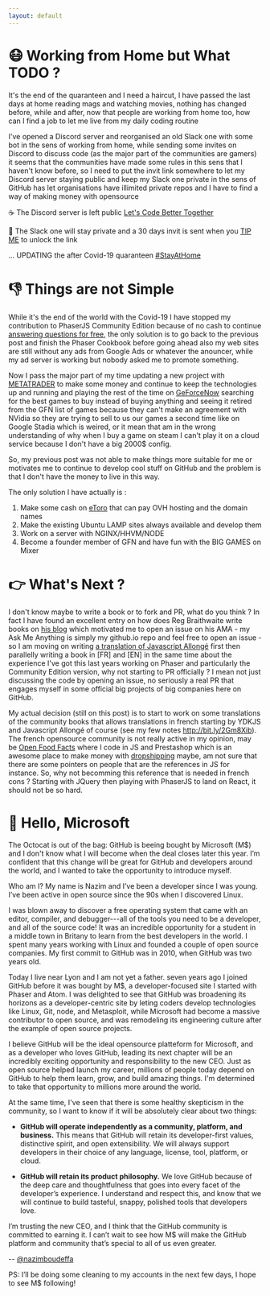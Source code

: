 ```yaml
---
layout: default
---
```


# 😷 Working from Home but What TODO ?

It's the end of the quaranteen and I need a haircut, I have passed the last days at home reading mags and watching movies, nothing has changed before, while and after, now that people are working from home too, how can I find a job to let me live from my daily coding routine

I've opened a Discord server and reorganised an old Slack one with some bot in the sens of working from home, while sending some invites on Discord to discuss code (as the major part of the communities are gamers) it seems that the communities have made some rules in this sens that I haven't know before, so I need to put the invit link somewhere to let my Discord server staying public and keep my Slack one private in the sens of GitHub has let organisations have illimited private repos and I have to find a way of making money with opensource

☕ The Discord server is left public [Let's Code Better Together](https://discord.gg/EpZTKMb) 

🍰 The Slack one will stay private and a 30 days invit is sent when you [TIP ME](https://fr.tipeee.com/nazimboudeffa) to unlock the link

... UPDATING the after Covid-19 quaranteen [#StayAtHome](https://twitter.com/search?q=%23StayAtHome)

# 👎 Things are not Simple

While it's the end of the world with the Covid-19 I have stopped my contribution to PhaserJS Community Edition because of no cash to continue [answering questions for free](https://stackoverflow.com/search?q=user:2107253+[phaser-framework]), the only solution is to go back to the previous post and finish the Phaser Cookbook before going ahead also my web sites are still without any ads from Google Ads or whatever the anouncer, while my ad server is working but nobody asked me to promote something.

Now I pass the major part of my time updating a new project with [METATRADER](https://trello.com/b/YNVaqAtS/metatrader) to make some money and continue to keep the technologies up and running and playing the rest of the time on [GeForceNow](https://trello.com/b/EBT5dqv1/geforcenow) searching for the best games to buy instead of buying anything and seeing it retired from the GFN list of games because they can't make an agreement with NVidia so they are trying to sell to us our games a second time like on Google Stadia which is weired, or it mean that am in the wrong understanding of why when I buy a game on steam I can't play it on a cloud service because I don't have a big 2000$ config. 

So, my previous post was not able to make things more suitable for me or motivates me to continue to develop cool stuff on GitHub and the problem is that I don't have the money to live in this way.

The only solution I have actually is :

1. Make some cash on [eToro](https://www.etoro.com/people/nazimboudeffa) that can pay OVH hosting and the domain names
2. Make the existing Ubuntu LAMP sites always available and develop them
3. Work on a server with NGINX/HHVM/NODE
4. Become a founder member of GFN and have fun with the BIG GAMES on Mixer

# 👉 What's Next ?

I don't know maybe to write a book or to fork and PR, what do you think ? In fact I have found an excellent entry on how does Reg Braithwaite write books on [his blog](http://braythwayt.com/2015/01/29/how-i-write-books-with-github-and-leanpub.html) which motivated me to open an issue on his AMA - my Ask Me Anything is simply my github.io repo and feel free to open an issue - so I am moving on writing [a translation of Javascript Allongé](https://leanpub.com/javascript-rallonge) first then parallelly writing a book in [FR] and [EN] in the same time about the experience I've got this last years working on Phaser and particularly the Community Edition version, why not starting to PR officially ? I mean not just discussing the code by opening an issue, no seriously a real PR that engages myself in some official big projects of big companies here on GitHub.

My actual decision (still on this post) is to start to work on some translations of the community books that allows translations in french starting by YDKJS and Javascript Allongé of course (see my few notes http://bit.ly/2Gm8Xib). The french opensource community is not really active in my opinion, may be [Open Food Facts](https://openfoodfacts.org) where I code in JS and Prestashop which is an awesome place to make money with [dropshipping](https://github.com/nazimboudeffa/prestaliexpress) maybe, am not sure that there are some pointers on people that are the references in JS for instance. So, why not becomming this reference that is needed in french cons ? Starting with JQuery then playing with PhaserJS to land on React, it should not be so hard.


# 👋 Hello, Microsoft

The Octocat is out of the bag: GitHub is beeing bought by Microsoft (M$) and I don't know what I will become when the deal closes later this year. I’m confident that this change will be great for GitHub and developers around the world, and I wanted to take the opportunity to introduce myself.

Who am I? My name is Nazim and I’ve been a developer since I was young. I’ve been active in open source since the 90s when I discovered Linux.

I was blown away to discover a free operating system that came with an editor, compiler, and debugger---all of the tools you need to be a developer, and all of the source code! It was an incredible opportunity for a student in a middle town in Britany to learn from the best developers in the world. I spent many years working with Linux and founded a couple of open source companies. My first commit to GitHub was in 2010, when GitHub was two years old.

Today I live near Lyon and I am not yet a father. seven years ago I joined GitHub before it was bought by M$, a developer-focused site I started with Phaser and Atom. I was delighted to see that GitHub was broadening its horizons as a developer-centric site by leting coders develop  technologies like Linux, Git, node, and Metasploit, while Microsoft had become a massive contributor to open source, and was remodeling its engineering culture after the example of open source projects.

I believe GitHub will be the ideal opensource platteform for Microsoft, and as a developer who loves GitHub, leading its next chapter will be an incredibly exciting opportunity and responsibility to the new CEO. Just as open source helped launch my career, millions of people today depend on GitHub to help them learn, grow, and build amazing things. I'm determined to take that opportunity to millions more around the world.

At the same time, I've seen that there is some healthy skepticism in the community, so I want to know if it will be absolutely clear about two things:

* **GitHub will operate independently as a community, platform, and business.** This means that GitHub will retain its developer-first values, distinctive spirit, and open extensibility. We will always support developers in their choice of any language, license, tool, platform, or cloud.

* **GitHub will retain its product philosophy.** We love GitHub because of the deep care and thoughtfulness that goes into every facet of the developer’s experience. I understand and respect this, and know that we will continue to build tasteful, snappy, polished tools that developers love.

I’m trusting the new CEO, and I think that the GitHub community is committed to earning it. I can’t wait to see how M$ will make the GitHub platform and community that’s special to all of us even greater.

-- [@nazimboudeffa](https://github.com/nazimboudeffa)

PS: I’ll be doing some cleaning to my accounts in the next few days, I hope to see M$ following!
